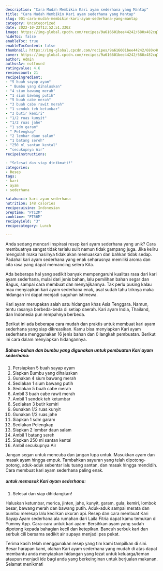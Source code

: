 ```yaml
---
description: "Cara Mudah Membikin Kari ayam sederhana yang Mantap"
title: "Cara Mudah Membikin Kari ayam sederhana yang Mantap"
slug: 901-cara-mudah-membikin-kari-ayam-sederhana-yang-mantap
category: Uncategorized
date: 2022-10-22T13:52:51.330Z
image: https://img-global.cpcdn.com/recipes/9a616601bee44242/680x482cq70/kari-ayam-sederhana-foto-resep-utama.jpg
hideToc: false
enableToc: true
enableTocContent: false
thumbnail: https://img-global.cpcdn.com/recipes/9a616601bee44242/680x482cq70/kari-ayam-sederhana-foto-resep-utama.jpg
cover: https://img-global.cpcdn.com/recipes/9a616601bee44242/680x482cq70/kari-ayam-sederhana-foto-resep-utama.jpg
author: Admin
authorAv: notfound
ratingvalue: 4.6
reviewcount: 21
recipeingredient:
- "5 buah sayap ayam"
- " Bumbu yang dihaluskan"
- "4 sium bawang merah"
- "1 sium bawang putih"
- "5 buah cabe merah"
- "3 buah cabe rawit merah"
- "1 sendok teh ketumbar"
- "3 butir kemiri"
- "1/2 ruas kunyit"
- "1/2 ruas jahe"
- "1 sdm garam"
- " Pelengkap"
- "2 lembar daun salam"
- "1 batang sereh"
- "250 ml santan kental"
- "secukupnya Air"
recipeinstructions:

- "Selesai dan siap dinikmati!"
categories:
- Resep
tags:
- kari
- ayam
- sederhana

katakunci: kari ayam sederhana 
nutrition: 148 calories
recipecuisine: Indonesian
preptime: "PT12M"
cooktime: "PT56M"
recipeyield: "3"
recipecategory: Lunch

---
```





Anda sedang mencari inspirasi resep kari ayam sederhana yang unik? Cara membuatnya sangat tidak terlalu sulit namun tidak gampang juga. Jika keliru mengolah maka hasilnya tidak akan memuaskan dan bahkan tidak sedap. Padahal kari ayam sederhana yang enak seharusnya memiliki aroma dan cita rasa yang dapat memancing selera Kita.





Ada beberapa hal yang sedikit banyak mempengaruhi kualitas rasa dari kari ayam sederhana, mulai dari jenis bahan, lalu pemilihan bahan segar dan Bagus, sampai cara membuat dan menyajikannya. Tak perlu pusing kalau mau menyiapkan kari ayam sederhana enak,      asal sudah tahu triknya maka hidangan ini dapat menjadi suguhan istimewa.














Kari ayam merupakan salah satu hidangan khas Asia Tenggara. Namun, tentu rasanya berbeda-beda di setiap daerah. Kari ayam India, Thailand, dan Indonesia pun rempahnya berbeda.






Berikut ini ada beberapa cara mudah dan praktis untuk membuat kari ayam sederhana yang siap dikreasikan. Kamu bisa menyiapkan Kari ayam sederhana menggunakan 16 jenis bahan dan 0 langkah pembuatan. Berikut ini cara dalam menyiapkan hidangannya.

<!--inarticleads1-->

##### Bahan-bahan dan bumbu yang digunakan untuk pembuatan Kari ayam sederhana:

1. Persiapkan 5 buah sayap ayam
1. Siapkan  Bumbu yang dihaluskan
1. Gunakan 4 sium bawang merah
1. Sediakan 1 sium bawang putih
1. Sediakan 5 buah cabe merah
1. Ambil 3 buah cabe rawit merah
1. Ambil 1 sendok teh ketumbar
1. Sediakan 3 butir kemiri
1. Gunakan 1/2 ruas kunyit
1. Gunakan 1/2 ruas jahe
1. Siapkan 1 sdm garam
1. Sediakan  Pelengkap
1. Siapkan 2 lembar daun salam
1. Ambil 1 batang sereh
1. Siapkan 250 ml santan kental
1. Ambil secukupnya Air


Jangan segan untuk mencuba dan jangan lupa untuk. Masukkan ayam dan masak ayam hingga empuk. Tambahkan sayuran yang telah dipotong-potong, aduk-aduk sebentar lalu tuang santan, dan masak hingga mendidih. Cara membuat kari ayam sederhana paling enak. 

<!--inarticleads2-->

#####  untuk memasak Kari ayam sederhana:


1. Selesai dan siap dihidangkan!

Haluskan ketumbar, merica, jinten, jahe, kunyit, garam, gula, kemiri, lombok besar, bawang merah dan bawang putih. Aduk-aduk sampai merata dan bumbu meresap lalu kecilkan ukuran api. Resep dan cara membuat Kari Sayap Ayam sederhana ala rumahan dari Laila Fitria dapat kamu temukan di Yummy App. Cara-cara untuk kari ayam: Bersihkan ayam yang sudah dipotong kepada bahagian kecil dan ketepikan. Bancuh serbuk kari dan serbuk cili bersama sedikit air supaya menjadi pes pekat. 

Terima kasih telah menggunakan resep yang tim kami tampilkan di sini. Besar harapan kami, olahan Kari ayam sederhana yang mudah di atas dapat membantu anda menyiapkan hidangan yang lezat untuk keluarga/teman ataupun menjadi ide bagi anda yang berkeinginan untuk berjualan makanan. Selamat menikmati
